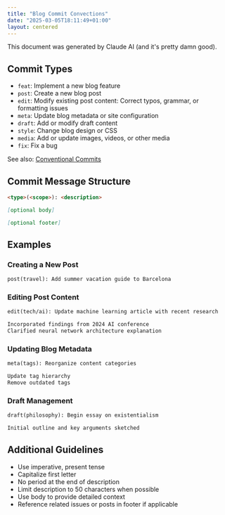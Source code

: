 ```yaml
---
title: "Blog Commit Convections"
date: "2025-03-05T18:11:49+01:00"
layout: centered
---
```


This document was generated by Claude AI (and it's pretty damn good).

## Commit Types

- `feat`: Implement a new blog feature
- `post`: Create a new blog post
- `edit`: Modify existing post content: Correct typos, grammar, or formatting issues
- `meta`: Update blog metadata or site configuration
- `draft`: Add or modify draft content
- `style`: Change blog design or CSS
- `media`: Add or update images, videos, or other media
- `fix`: Fix a bug

See also: [Conventional Commits](https://www.conventionalcommits.org/en/v1.0.0/)

## Commit Message Structure

```md
<type>(<scope>): <description>

[optional body]

[optional footer]
```

## Examples

### Creating a New Post

```md
post(travel): Add summer vacation guide to Barcelona
```

### Editing Post Content

```md
edit(tech/ai): Update machine learning article with recent research

Incorporated findings from 2024 AI conference
Clarified neural network architecture explanation
```

### Updating Blog Metadata

```md
meta(tags): Reorganize content categories

Update tag hierarchy
Remove outdated tags
```

### Draft Management

```md
draft(philosophy): Begin essay on existentialism

Initial outline and key arguments sketched
```

## Additional Guidelines

- Use imperative, present tense
- Capitalize first letter
- No period at the end of description
- Limit description to 50 characters when possible
- Use body to provide detailed context
- Reference related issues or posts in footer if applicable
